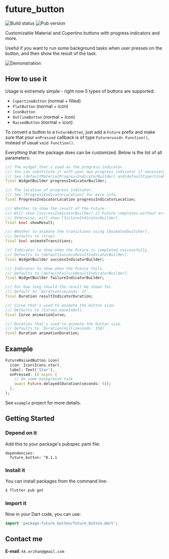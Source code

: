 # future_button

![Build status](https://img.shields.io/github/workflow/status/kekland/future_button/Test)
![Pub version](https://img.shields.io/pub/v/future_button)

Customizable Material and Cupertino buttons with progress indicators and more.

Useful if you want to run some background tasks when user presses on the button, and then show the result of the task.

![Demonstration](https://github.com/kekland/future_button/blob/master/images/future_button.gif)

## How to use it

Usage is extremely simple - right now 5 types of buttons are supported:

- `CupertinoButton` (normal + filled)
- `FlatButton` (normal + icon)
- `IconButton`
- `OutlineButton` (normal + icon)
- `RaisedButton` (normal + icon)

To convert a button to a `FutureButton`, just add a `Future` prefix and make sure that your `onPressed` callback is of type `Future<void> Function()`, instead of usual `void Function()`.

Everything that the package does can be customized. Below is the list of all parameters:

```dart
/// The widget that's used as the progress indicator.
/// You can substitute it with your own progress indicator if necessary.
/// See [defaultMaterialProgressIndicatorBuilder] and[defaultCupertinoProgressIndicatorBuilder] for more info.
final WidgetBuilder progressIndicatorBuilder;

/// The location of progress indicator.
/// See [ProgressIndicatorLocation] for more info.
final ProgressIndicatorLocation progressIndicatorLocation;

/// Whether to show the result of the Future.
/// Will show [successIndicatorBuilder] if Future completes without errors.
/// Otherwise, will show [failureIndicatorBuilder].
final bool showResult;

/// Whether to animate the transitions using [AnimatedSwitcher].
/// Defaults to [true].
final bool animateTransitions;

/// Indicator to show when the Future is completed successfully.
/// Defaults to [defaultSuccessResultIndicatorBuilder].
final WidgetBuilder successIndicatorBuilder;

/// Indicator to show when the Future fails.
/// Defaults to [defaultFailureResultIndicatorBuilder].
final WidgetBuilder failureIndicatorBuilder;

/// For how long should the result be shown for.
/// Default to `Duration(seconds: 2)`.
final Duration resultIndicatorDuration;

/// Curve that's used to animate the button size.
/// Defaults to [Curves.easeInOut].
final Curve animationCurve;

/// Duration that's used to animate the button size.
/// Defaults to `Duration(milliseconds: 150)`.
final Duration animationDuration;
```

## Example

```dart
FutureRaisedButton.icon(
  icon: Icon(Icons.star),
  label: Text('Star'),
  onPressed: () async {
    // Do some background task
    await Future.delayed(Duration(seconds: 5));
  },
);
```

See `example` project for more details.

## Getting Started

### Depend on it

Add this to your package's pubspec.yaml file:

```
dependencies:
  future_button: ^0.1.1
```

### Install it

You can install packages from the command line:

```bash
$ flutter pub get
```

### Import it

Now in your Dart code, you can use:

```dart
import 'package:future_button/future_button.dart';
```

## Contact me

**E-mail**: `kk.erzhan@gmail.com`